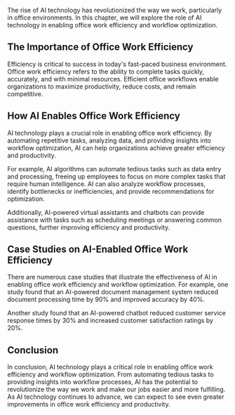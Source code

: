 

The rise of AI technology has revolutionized the way we work, particularly in office environments. In this chapter, we will explore the role of AI technology in enabling office work efficiency and workflow optimization.

The Importance of Office Work Efficiency
----------------------------------------

Efficiency is critical to success in today's fast-paced business environment. Office work efficiency refers to the ability to complete tasks quickly, accurately, and with minimal resources. Efficient office workflows enable organizations to maximize productivity, reduce costs, and remain competitive.

How AI Enables Office Work Efficiency
-------------------------------------

AI technology plays a crucial role in enabling office work efficiency. By automating repetitive tasks, analyzing data, and providing insights into workflow optimization, AI can help organizations achieve greater efficiency and productivity.

For example, AI algorithms can automate tedious tasks such as data entry and processing, freeing up employees to focus on more complex tasks that require human intelligence. AI can also analyze workflow processes, identify bottlenecks or inefficiencies, and provide recommendations for optimization.

Additionally, AI-powered virtual assistants and chatbots can provide assistance with tasks such as scheduling meetings or answering common questions, further improving efficiency and productivity.

Case Studies on AI-Enabled Office Work Efficiency
-------------------------------------------------

There are numerous case studies that illustrate the effectiveness of AI in enabling office work efficiency and workflow optimization. For example, one study found that an AI-powered document management system reduced document processing time by 90% and improved accuracy by 40%.

Another study found that an AI-powered chatbot reduced customer service response times by 30% and increased customer satisfaction ratings by 20%.

Conclusion
----------

In conclusion, AI technology plays a critical role in enabling office work efficiency and workflow optimization. From automating tedious tasks to providing insights into workflow processes, AI has the potential to revolutionize the way we work and make our jobs easier and more fulfilling. As AI technology continues to advance, we can expect to see even greater improvements in office work efficiency and productivity.
